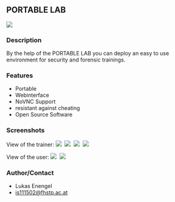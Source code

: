## PORTABLE LAB

<img src="logo.jpg">

### Description

By the help of the PORTABLE LAB you can deploy an easy to use environment for security and forensic trainings.

### Features

* Portable
* Webinterface
* NoVNC Support
* resistant against cheating
* Open Source Software

### Screenshots
View of the trainer:
<img src="https://raw.github.com/lenengel/PORTABLE-LAB/master/images/PORTABLE_LAB_Start.JPG">&nbsp;
<img src="https://raw.github.com/lenengel/PORTABLE-LAB/master/images/PORTABLE_LAB_Started.JPG">&nbsp;
<img src="https://raw.github.com/lenengel/PORTABLE-LAB/master/images/PORTABLE_LAB_RUNNINGVMs.JPG">&nbsp;
<img src="https://raw.github.com/lenengel/PORTABLE-LAB/master/images/PORTABLE_LAB_Stop.JPG">&nbsp;

View of the user:
<img src="https://raw.github.com/lenengel/PORTABLE-LAB/master/images/PORTABLE_LAB_User_Info.JPG">&nbsp;
<img src="https://raw.github.com/lenengel/PORTABLE-LAB/master/images/PORTABLE_LAB_User_VM.JPG">&nbsp;

### Author/Contact

* Lukas Enengel
* is111502@fhstp.ac.at

